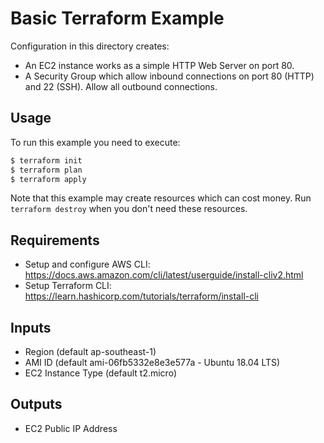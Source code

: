 # Basic Terraform Example

Configuration in this directory creates:

- An EC2 instance works as a simple HTTP Web Server on port 80.
- A Security Group which allow inbound connections on port 80 (HTTP) and 22 (SSH). Allow all outbound connections.

## Usage

To run this example you need to execute:

```bash
$ terraform init
$ terraform plan
$ terraform apply
```

Note that this example may create resources which can cost money. Run `terraform destroy` when you don't need these
resources.

## Requirements
- Setup and configure AWS CLI: https://docs.aws.amazon.com/cli/latest/userguide/install-cliv2.html
- Setup Terraform CLI: https://learn.hashicorp.com/tutorials/terraform/install-cli

## Inputs

- Region (default ap-southeast-1)
- AMI ID (default ami-06fb5332e8e3e577a - Ubuntu 18.04 LTS)
- EC2 Instance Type (default t2.micro)

## Outputs

- EC2 Public IP Address

